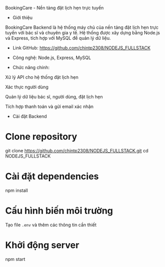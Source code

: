 BookingCare - Nền tảng đặt lịch hẹn trực tuyến

* Giới thiệu

BookingCare Backend là hệ thống máy chủ của nền tảng đặt lịch hẹn trực tuyến với bác sĩ và chuyên gia y tế. Hệ thống được xây dựng bằng Node.js và Express, tích hợp với MySQL để quản lý dữ liệu.

- Link GitHub: https://github.com/chintp2308/NODEJS_FULLSTACK

- Công nghệ: Node.js, Express, MySQL

* Chức năng chính:

Xử lý API cho hệ thống đặt lịch hẹn

Xác thực người dùng 

Quản lý dữ liệu bác sĩ, người dùng, đặt lịch hẹn

Tích hợp thanh toán và gửi email xác nhận

* Cài đặt Backend

# Clone repository
git clone https://github.com/chintp2308/NODEJS_FULLSTACK.git
cd NODEJS_FULLSTACK

# Cài đặt dependencies
npm install

# Cấu hình biến môi trường
Tạo file `.env` và thêm các thông tin cần thiết

# Khởi động server
npm start


